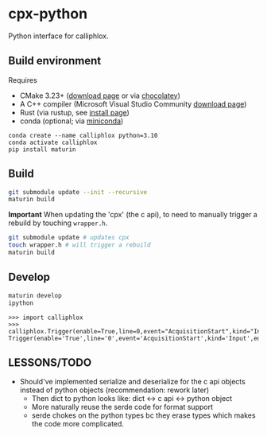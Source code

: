 # cpx-python

Python interface for calliphlox.

## Build environment

Requires
* CMake 3.23+ ([download page](https://cmake.org/download/) or via [chocolatey](https://community.chocolatey.org/packages/cmake))
* A C++ compiler (Microsoft Visual Studio Community [download page](https://visualstudio.microsoft.com/downloads/)) 
* Rust (via rustup, see [install page](https://www.rust-lang.org/tools/install))
* conda (optional; via [miniconda](https://docs.conda.io/en/latest/miniconda.html))



```
conda create --name calliphlox python=3.10
conda activate calliphlox
pip install maturin
```

## Build

```bash
git submodule update --init --recursive
maturin build
```

**Important** When updating the 'cpx' (the c api), to need to manually trigger a 
rebuild by touching `wrapper.h`.

```bash
git submodule update # updates cpx
touch wrapper.h # will trigger a rebuild
maturin build
```

## Develop

```bash
maturin develop
ipython
```

```pycon
>>> import calliphlox
>>> calliphlox.Trigger(enable=True,line=0,event="AcquisitionStart",kind="Input",edge="Rising")
Trigger(enable='True',line='0',event='AcquisitionStart',kind='Input',edge='Rising')
```

## LESSONS/TODO

- Should've implemented serialize and deserialize for the c api objects instead
  of python objects (recommendation: rework later)
    - Then dict to python looks like: dict <-> c api <-> python object
    - More naturally reuse the serde code for format support
    - serde chokes on the python types bc they erase types which makes the code
      more complicated.
